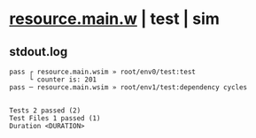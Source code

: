 # [resource.main.w](../../../../../examples/tests/valid/resource.main.w) | test | sim

## stdout.log
```log
pass ┌ resource.main.wsim » root/env0/test:test             
     └ counter is: 201
pass ─ resource.main.wsim » root/env1/test:dependency cycles
 
 
Tests 2 passed (2)
Test Files 1 passed (1)
Duration <DURATION>
```

